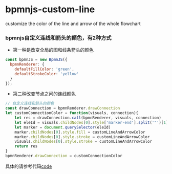 # bpmnjs-custom-line
  customize the color of the line and arrow of the whole flowchart
### bpmnjs自定义连线和箭头的颜色，有2种方式
* 第一种是改变全局的图和线条箭头的颜色
```js
const bpmnJS = new BpmnJS({
  bpmnRenderer: {
    defaultFillColor: 'green',
    defaultStrokeColor: 'yellow'
  }
});
```
* 第二种改变节点之间的连线颜色
```js
// 自定义连线和箭头的颜色
const drawConnection = bpmnRenderer.drawConnection
let customConnectionColor = function(visuals, connection){
    let res = drawConnection.call(bpmnRenderer, visuals, connection)
    let eleId = visuals.childNodes[0].style['marker-end'].split('"')[1]
    let marker = document.querySelector(eleId)
    marker.childNodes[0].style.fill = customLineAndArrowColor
    marker.childNodes[0].style.stroke = customLineAndArrowColor
    visuals.childNodes[0].style.stroke = customLineAndArrowColor
    return res
}
bpmnRenderer.drawConnection = customConnectionColor
```
具体的请参考代码[code](https://github.com/nobt/bpmnjs-custom-line)
